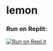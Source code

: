 # lemon

### Run on Replit:

[![Run on Repl.it](https://replit.com/badge/github/sidanas22/lemon)](https://replit.com/new/github/sidanas22/lemon)